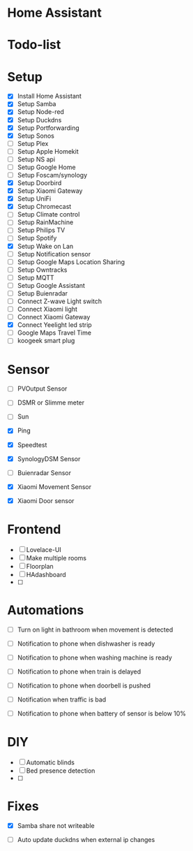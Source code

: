 # Home Assistant



#  Todo-list

#    Setup
- [x] Install Home Assistant
- [x] Setup Samba
- [x] Setup Node-red
- [x] Setup Duckdns
- [x] Setup Portforwarding
- [x] Setup Sonos
- [ ] Setup Plex
- [ ] Setup Apple Homekit
- [ ] Setup NS api
- [ ] Setup Google Home
- [ ] Setup Foscam/synology 
- [x] Setup Doorbird
- [x] Setup Xiaomi Gateway
- [x] Setup UniFi
- [x] Setup Chromecast
- [ ] Setup Climate control
- [ ] Setup RainMachine
- [ ] Setup Philips TV
- [ ] Setup Spotify
- [x] Setup Wake on Lan
- [ ] Setup Notification sensor
- [ ] Setup Google Maps Location Sharing
- [ ] Setup Owntracks
- [ ] Setup MQTT
- [ ] Setup Google Assistant
- [ ] Setup Buienradar
- [ ] Connect Z-wave Light switch
- [ ] Connect Xiaomi light
- [ ] Connect Xiaomi Gateway
- [x] Connect Yeelight led strip
- [ ] Google Maps Travel Time
- [ ] koogeek smart plug

#   Sensor
- [ ] PVOutput Sensor
- [ ] DSMR or Slimme meter
- [ ] Sun
- [x] Ping 
- [x] Speedtest
- [x] SynologyDSM Sensor
- [ ] Buienradar Sensor
- [x] Xiaomi Movement Sensor
- [x] Xiaomi Door sensor


#   Frontend
- [ ] Lovelace-UI
- [ ] Make multiple rooms
- [ ] Floorplan
- [ ] HAdashboard
- [ ]


#   Automations
- [ ] Turn on light in bathroom when movement is detected
- [ ] Notification to phone when dishwasher is ready
- [ ] Notification to phone when washing machine is ready
- [ ] Notification to phone when train is delayed
- [ ] Notification to phone when doorbell is pushed
- [ ] Notification when traffic is bad 
- [ ] Notification to phone when battery of sensor is below 10%



#   DIY
- [ ] Automatic blinds
- [ ] Bed presence detection
- [ ] 


#   Fixes
- [x] Samba share not writeable
- [ ] Auto update duckdns when external ip changes



